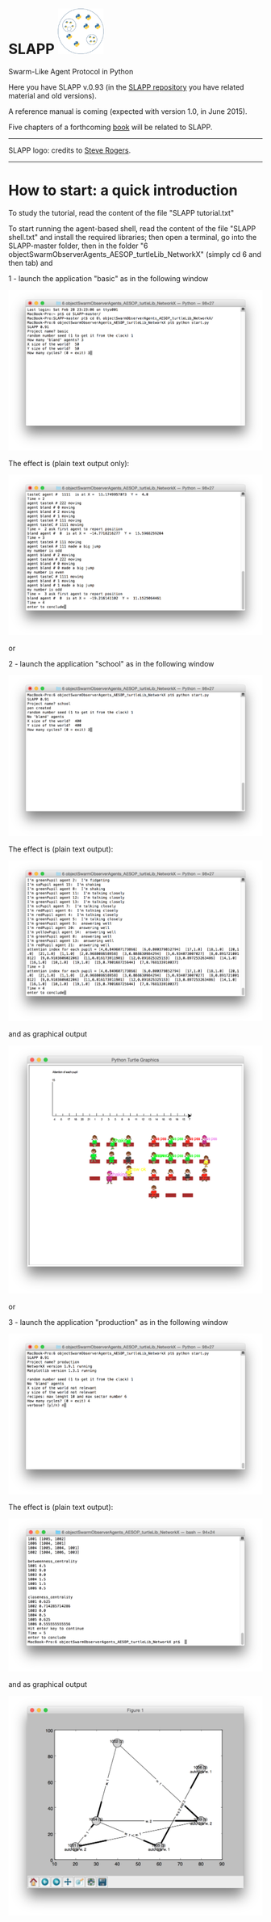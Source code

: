 SLAPP <img src="./\_pictures/slapp-logo.png" height="90" />
=====



Swarm-Like Agent Protocol in Python

Here you have SLAPP v.0.93 (in the [SLAPP repository](http://eco83.econ.unito.it/terna/slapp_dep) you have related material and old versions).

A reference manual is coming (expected with version 1.0, in June 2015).

Five chapters of a forthcoming [book](http://www.palgrave.com/page/detail/agentbased-models-of-the-economy-/?K=9781137339805) will be related to SLAPP.

---
SLAPP logo: credits to [Steve Rogers](https://www.linkedin.com/in/shrogers).

---

How to start: a quick introduction
====
To study the tutorial, read the content of the file "SLAPP tutorial.txt"

To start running the agent-based shell, read the content of the file "SLAPP shell.txt" and install the required libraries; then open a terminal, go into the SLAPP-master folder, then in the folder "6 objectSwarmObserverAgents_AESOP_turtleLib_NetworkX" (simply cd 6 and then tab) and

1 - launch the application "basic" as in the following window

<img src="./_pictures/t1.png" />

The effect is (plain text output only):

<img src="./_pictures/t2.png" />

or

2 - launch the application "school" as in the following window

<img src="./_pictures/t3.png" />

The effect is (plain text output):

<img src="./_pictures/t4.png" />

and as graphical output

<img src="./_pictures/t5.png" />

or

3 - launch the application "production" as in the following window

<img src="./_pictures/t6.png" />

The effect is (plain text output):

<img src="./_pictures/t7.png" />

and as graphical output

<img src="./_pictures/t8.png" />
